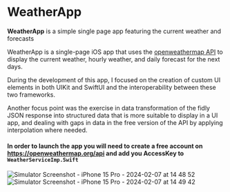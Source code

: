 # WeatherApp

**WeatherApp** is a simple single page app featuring the current weather and forecasts

WeatherApp is a single-page iOS app that uses the [openweathermap API](https://openweathermap.org/api) to display the current weather, hourly weather, and daily forecast for the next days.

During the development of this app, I focused on the creation of custom UI elements in both UIKit and SwiftUI and the interoperability between these two frameworks.

Another focus point was the exercise in data transformation of the fidly JSON response into structured data that is more suitable to display in a UI app, and dealing with gaps in data in the free version of the API by applying interpolation where needed.

#### In order to launch the app you will need to create a free account on https://openweathermap.org/api and add you AccessKey to `WeatherServiceImp.Swift`

![Simulator Screenshot - iPhone 15 Pro - 2024-02-07 at 14 48 52](https://github.com/PatriciaCostin/WeatherApp/assets/124291922/1104b7c8-200a-41c5-b7b0-d96d0c85e990)
![Simulator Screenshot - iPhone 15 Pro - 2024-02-07 at 14 49 42](https://github.com/PatriciaCostin/WeatherApp/assets/124291922/ecec2bb0-325d-4b90-9425-dbbbf9effdc3)

